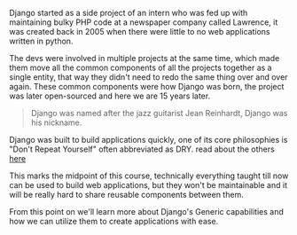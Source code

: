 Django started as a side project of an intern who was fed up with maintaining bulky PHP code at a newspaper company called Lawrence, it was created back in 2005 when there were little to no web applications written in python.

The devs were involved in multiple projects at the same time, which made them move all the common components of all the projects together as a single entity, that way they didn't need to redo the same thing over and over again. These common components were how Django was born, the project was later open-sourced and here we are 15 years later.

> Django was named after the jazz guitarist Jean Reinhardt, Django was his nickname.

Django was built to build applications quickly, one of its core philosophies is "Don't Repeat Yourself" often abbreviated as DRY. read about the others [here](https://docs.djangoproject.com/en/3.2/misc/design-philosophies/)

This marks the midpoint of this course, technically everything taught till now can be used to build web applications, but they won't be maintainable and it will be really hard to share reusable components between them.

From this point on we'll learn more about Django's Generic capabilities and how we can utilize them to create applications with ease.
